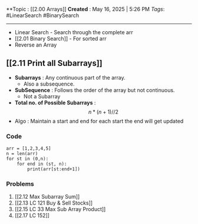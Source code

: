 **Topic :  [[2.00 Arrays]]
**Created** : May 16, 2025 | 5:26 PM
*Tags*: #LinearSearch #BinarySearch

---
- Linear Search - Search through the complete arr
- [[2.01 Binary Search]] - For sorted arr
- Reverse an Array
## [[2.11 Print all Subarrays]]
- **Subarrays** : Any continuous part of the array.
	- Also a subsequence.
- **SubSequence** : Follows the order of the array but not continuous. 
	- Not a Subarray
- **Total no. of Possible Subarrays** : 
$$
n*(n+1) //2
$$
- Algo : Maintain a start and end for each start the end will get updated
### Code 

```
arr = [1,2,3,4,5]
n = len(arr) 
for st in (0,n):
	for end in (st, n):
		print(arr[st:end+1])
```

### Problems
1. [[2.12 Max Subarray Sum]]
2. [[2.13 LC 121 Buy & Sell Stocks]]
3. [[2.15 LC 33 Max Sub Array Product]]
4. [[2.17 LC 152]]

